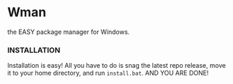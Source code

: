 # Wman
the EASY package manager for Windows.


### INSTALLATION

Installation is easy! All you have to do is snag the latest repo release, move it to your home directory, and run ```install.bat```.
AND YOU ARE DONE!
